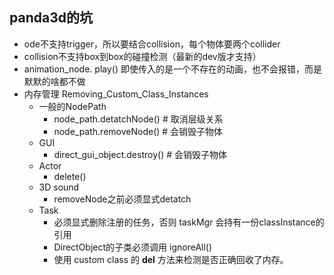 ﻿## panda3d的坑

* ode不支持trigger，所以要结合collision，每个物体要两个collider
* collision不支持box到box的碰撞检测（最新的dev版才支持）
* animation_node. play() 即使传入的是一个不存在的动画，也不会报错，而是默默的啥都不做
* 内存管理 Removing_Custom_Class_Instances
	* 一般的NodePath
		* node_path.detatchNode() # 取消层级关系
		* node_path.removeNode() # 会销毁子物体
	* GUI
		* direct_gui_object.destroy() # 会销毁子物体
	* Actor
		* delete()
	* 3D sound
		* removeNode之前必须显式detatch
	* Task
		* 必须显式删除注册的任务，否则 taskMgr 会持有一份classInstance的引用
		* DirectObject的子类必须调用 ignoreAll()
		* 使用 custom class 的 __del__ 方法来检测是否正确回收了内存。
